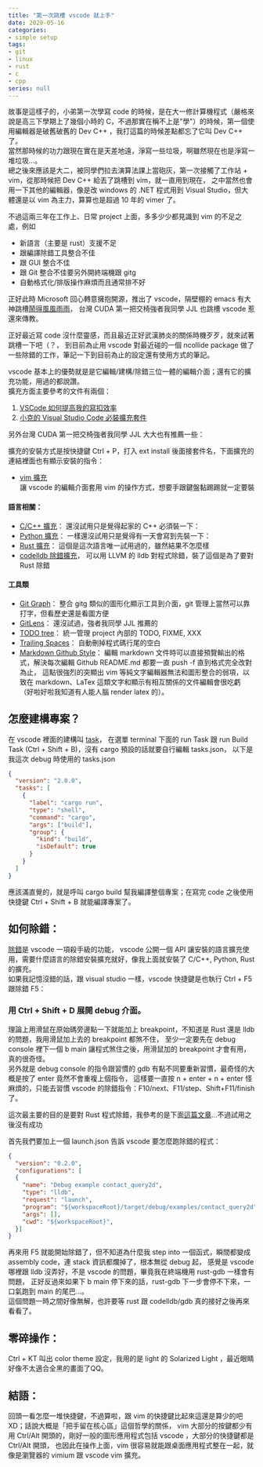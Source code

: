 ```yaml
---
title: "第一次跳槽 vscode 就上手"
date: 2020-05-16
categories:
- simple setup
tags:
- git
- linux
- rust
- c
- cpp
series: null
---
```


故事是這樣子的，小弟第一次學寫 code 的時候，是在大一修計算機程式（嚴格來說是高三下學期上了幾個小時的 C，不過那實在稱不上是"學"）的時候，第一個使用編輯器是破舊破舊的 Dev C++ ，我打這篇的時候差點都忘了它叫 Dev C++ 了。  
當然那時候的功力跟現在實在是天差地遠，淨寫一些垃圾，啊雖然現在也是淨寫一堆垃圾…。  
總之後來應該是大二，被同學們拉去演算法課上當砲灰，第一次接觸了工作站 + vim，從那時候把 Dev C++ 給丟了跳槽到 vim，就一直用到現在，
之中當然也會用一下其他的編輯器，像是改 windows 的 .NET 程式用到 Visual Studio，但大體還是以 vim 為主力，算算也是超過 10 年的 vimer 了。  

不過這兩三年在工作上、日常 project 上面，多多少少都見識到 vim 的不足之處，例如
* 新語言（主要是 rust）支援不足
* 跟編譯除錯工具整合不佳
* 跟 GUI 整合不佳
* 跟 Git 整合不佳要另外開終端機跟 gitg
* 自動格式化/排版操作麻煩而且通常排不好

正好此時 Microsoft 回心轉意擁抱開源，推出了 vscode，隔壁棚的 emacs 有大神跳槽[鬧得風風雨雨]( https://gist.github.com/kuanyui/11be51ee7894a9f01ce438a97dcffcb6)，
台灣 CUDA 第一把交椅強者我同學 JJL 也跳槽 vscode 惹還來傳教。  
<!--more-->

正好最近寫 code 沒什麼靈感，而且最近正好武漢肺炎的關係時機歹歹，就來試著跳槽一下吧（？，
到目前為止用 vscode 對最近碰的一個 ncollide package 做了一些除錯的工作，筆記一下到目前為止的設定還有使用方式的筆記。  

vscode 基本上的優勢就是是它編輯/建構/除錯三位一體的編輯介面；還有它的擴充功能，用過的都說讚。  
擴充方面主要參考的文件有兩個：

1. [VSCode 如何提高我的寫扣效率](https://larrylu.blog/vscode-tips-fe3320f9032a)
2. [小克的 Visual Studio Code 必裝擴充套件](https://blog.goodjack.tw/2018/03/visual-studio-code-extensions.html)

另外台灣 CUDA 第一把交椅強者我同學 JJL 大大也有推薦一些：  

擴充的安裝方式是按快捷鍵 Ctrl + P，打入 ext install 後面接套件名，下面擴充的連結裡面也有顯示安裝的指令：  

* [vim 擴充]( https://marketplace.visualstudio.com/items?itemName=vscodevim.vim)  
讓 vscode 的編輯介面套用 vim 的操作方式，想要手跟鍵盤黏踢踢就一定要裝  

#### 語言相關：  
* [C/C++ 擴充](https://marketplace.visualstudio.com/items?itemName=ms-vscode.cpptools)：
還沒試用只是覺得起家的 C++ 必須裝一下：  
* [Python 擴充]( https://marketplace.visualstudio.com/items?itemName=ms-python.python)：
一樣還沒試用只是覺得有一天會寫到先裝一下：  
* [Rust 擴充](https://marketplace.visualstudio.com/items?itemName=rust-lang.rust)：
這個是這次語言唯一試用過的，雖然結果不怎麼樣  
* [codelldb 除錯擴充](https://marketplace.visualstudio.com/items?itemName=vadimcn.vscode-lldb)，
可以用 LLVM 的 lldb 對程式除錯，裝了這個是為了要對 Rust 除錯   

#### 工具類
* [Git Graph]( https://marketplace.visualstudio.com/items?itemName=mhutchie.git-graph)：
整合 gitg 類似的圖形化顯示工具到介面，git 管理上當然可以靠打字，但看歷史還是看圖方便  
* [GitLens]( https://marketplace.visualstudio.com/items?itemName=eamodio.gitlens)：
還沒試過，強者我同學 JJL 推薦的  
* [TODO tree]( https://marketplace.visualstudio.com/items?itemName=Gruntfuggly.todo-tree)：
統一管理 project 內部的 TODO, FIXME, XXX  
* [Trailing Spaces]( https://marketplace.visualstudio.com/items?itemName=shardulm94.trailing-spaces)：
自動刪掉程式碼行尾的空白  
* [Markdown Github Style]( https://marketplace.visualstudio.com/items?itemName=bierner.markdown-preview-github-styles)：
編輯 markdown 文件時可以直接預覽輸出的格式，解決每次編輯 Github README.md 都要一直 push -f 直到格式完全改對為止，
這點很強烈的突顯出 vim 等純文字編輯器無法和圖形整合的弱項，以致在 markdown、LaTex 這類文字和顯示有相互關係的文件編輯會很吃虧
（好啦好啦我知道有人能人腦 render latex 的）。  

## 怎麼建構專案？  
在 vscode 裡面的建構叫 [task]( https://code.visualstudio.com/docs/editor/tasks)，
在選單 terminal 下面的 run Task 跟 run Build Task (Ctrl + Shift + B)，沒有 cargo 預設的話就要自行編輯 tasks.json，
以下是我這次 debug 時使用的 tasks.json  
```json
{
  "version": "2.0.0",
  "tasks": [
    {
      "label": "cargo run",
      "type": "shell",
      "command": "cargo",
      "args": ["build"],
      "group": {
        "kind": "build",
        "isDefault": true
      }
    }
  ]
}
```
應該滿直覺的，就是呼叫 cargo build 幫我編譯整個專案；在寫完 code 之後使用快捷鍵 Ctrl + Shift + B 就能編譯專案了。  

## 如何除錯：  
[除錯](https://code.visualstudio.com/docs/editor/debugging)是 vscode 一項殺手級的功能，
vscode 公開一個 API 讓安裝的語言擴充使用，需要什麼語言的除錯安裝擴充就好，像我上面就安裝了 C/C++, Python, Rust 的擴充。  
如果我記憶沒錯的話，跟 visual studio 一樣，vscode 快捷鍵是也執行 Ctrl + F5 跟除錯 F5：  

### 用 Ctrl + Shift + D 展開 debug 介面。  
理論上用滑鼠在原始碼旁邊點一下就能加上 breakpoint，不知道是 Rust 還是 lldb 的問題，我用滑鼠加上去的 breakpoint 都煞不住，
至少一定要先在 debug console 裡下一個 b main 讓程式煞住之後，用滑鼠加的 breakpoint 才會有用，真的很奇怪。  
另外就是 debug console 的指令跟習慣的 gdb 有點不同要重新習慣，最奇怪的大概是按了 enter 竟然不會重複上個指令，
這樣要一直按 n + enter + n + enter 怪麻煩的，只能去習慣 vscode 的除錯指令：F10/next、F11/step、Shift+F11/finish 了。  

這次最主要的目的是要對 Rust 程式除錯，我參考的是下面[這篇文章](https://www.forrestthewoods.com/blog/how-to-debug-rust-with-visual-studio-code/)…不過試用之後沒有成功  

首先我們要加上一個 launch.json 告訴 vscode 要怎麼跑除錯的程式：  
```json
{
  "version": "0.2.0",
  "configurations": [
  {
    "name": "Debug example contact_query2d",
    "type": "lldb",
    "request": "launch",
    "program": "${workspaceRoot}/target/debug/examples/contact_query2d",
    "args": [],
    "cwd": "${workspaceRoot}",
  }]
}
```
再來用 F5 就能開始除錯了，但不知道為什麼我 step into 一個函式，瞬間都變成 assembly code，連 stack 資訊都爛掉了，根本無從 debug 起，
感覺是 vscode 哪裡跟 lldb 沒弄好，不是 vscode 的問題，畢竟我在終端機用 rust-gdb 一樣會有問題，
正好反過來如果下 b main 停下來的話，rust-gdb 下一步會停不下來，一口氣跑到 main 的尾巴…。  
這個問題一時之間好像無解，也許要等 rust 跟 codelldb/gdb 真的接好之後再來看看了。  

## 零碎操作：  
Ctrl + KT 叫出 color theme 設定，我用的是 light 的 Solarized Light ，最近眼睛好像不太適合全黑的畫面了QQ。  

## 結語：
回頭一看怎麼一堆快捷鍵，不過算啦，跟 vim 的快捷鍵比起來這還是算少的吧XD；話說大概是「把手留在核心區」這個哲學的關係，
vim 大部分的按鍵都少有用 Ctrl/Alt 開頭的，剛好一般的圖形應用程式包括 vscode ，大部分的快捷鍵都是 Ctrl/Alt 開頭，
也因此在操作上面，vim 很容易就能跟桌面應用程式整在一起，就像是瀏覽器的 vimium 跟 vscode vim 擴充。  

